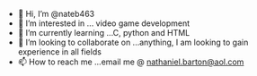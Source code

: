 - 👋 Hi, I’m @nateb463
- 👀 I’m interested in ... video game development
- 🌱 I’m currently learning ...C, python and HTML
- 💞️ I’m looking to collaborate on ...anything, I am looking to gain experience in all fields
- 📫 How to reach me ...email me @ nathaniel.barton@aol.com

<!---
nateb463/nateb463 is a ✨ special ✨ repository because its `README.md` (this file) appears on your GitHub profile.
You can click the Preview link to take a look at your changes.
--->
